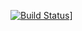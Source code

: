 [![Build Status](https://ci.appveyor.com/api/projects/status/github/NickolayGoloburdin/wifi-drone-interface)](https://ci.appveyor.com/api/projects/status/github/NickolayGoloburdin/wifi-drone-interface)]
